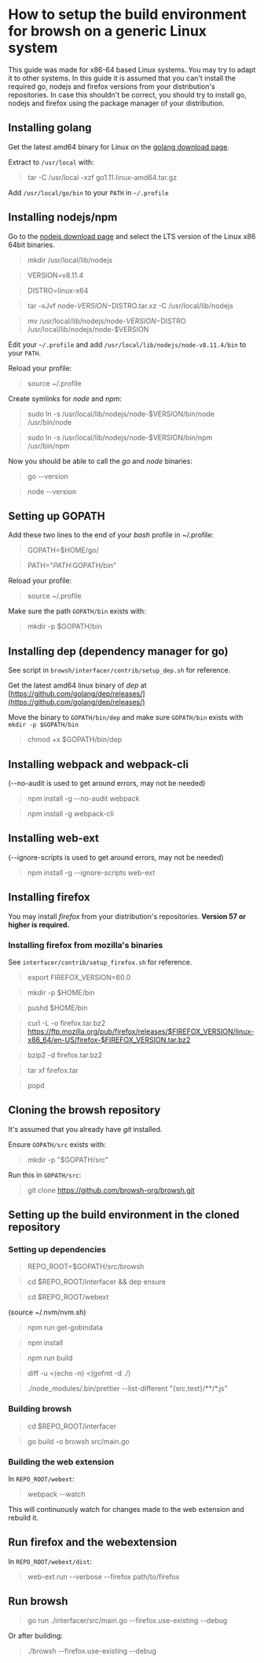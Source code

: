 # How to setup the build environment for browsh on a generic Linux system

This guide was made for x86-64 based Linux systems. You may try to adapt it to other systems.
In this guide it is assumed that you can't install the required go, nodejs and firefox versions from your distribution's repositories. In case this shouldn't be correct, you should try to install go, nodejs and firefox using the package manager of your distribution.

## Installing golang

Get the latest amd64 binary for Linux on the [golang download page](https://golang.org/dl/).

Extract to `/usr/local` with:
> tar  -C /usr/local -xzf go1.11.linux-amd64.tar.gz

Add `/usr/local/go/bin` to your `PATH` in `~/.profile`

## Installing nodejs/npm

Go to the [nodejs download page](https://nodejs.org/download) and select the LTS version of the Linux x86 64bit binaries.

> mkdir /usr/local/lib/nodejs

> VERSION=v8.11.4

> DISTRO=linux-x64

> tar -xJvf node-$VERSION-$DISTRO.tar.xz -C /usr/local/lib/nodejs

> mv /usr/local/lib/nodejs/node-$VERSION-$DISTRO /usr/local/lib/nodejs/node-$VERSION

Edit your `~/.profile` and add `/usr/local/lib/nodejs/node-v8.11.4/bin` to your `PATH`.

Reload your profile:
> source ~/.profile

Create symlinks for *node* and *npm*:
> sudo ln -s /usr/local/lib/nodejs/node-$VERSION/bin/node /usr/bin/node

> sudo ln -s /usr/local/lib/nodejs/node-$VERSION/bin/npm /usr/bin/npm

Now you should be able to call the *go* and *node* binaries:
> go --version

> node --version

## Setting up GOPATH
Add these two lines to the end of your *bash* profile in ~/.profile:
> GOPATH=$HOME/go/

> PATH="$PATH:$GOPATH/bin"

Reload your profile:
> source ~/.profile

Make sure the path `GOPATH/bin` exists with:
> mkdir -p $GOPATH/bin

## Installing dep (dependency manager for go)
See script in `browsh/interfacer/contrib/setup_dep.sh` for reference.

Get the latest amd64 linux binary of *dep* at [https://github.com/golang/dep/releases/](https://github.com/golang/dep/releases/)

Move the binary to `GOPATH/bin/dep` and make sure `GOPATH/bin` exists with `mkdir -p $GOPATH/bin`
> chmod +x $GOPATH/bin/dep

## Installing webpack and webpack-cli
(--no-audit is used to get around errors, may not be needed)
> npm install -g --no-audit webpack

> npm install -g webpack-cli

## Installing web-ext
(--ignore-scripts is used to get around errors, may not be needed)
> npm install -g --ignore-scripts web-ext

## Installing firefox
You may install *firefox* from your distribution's repositories. **Version 57 or higher is required.**

### Installing firefox from mozilla's binaries
See `interfacer/contrib/setup_firefox.sh` for reference.

> export FIREFOX_VERSION=60.0

> mkdir -p $HOME/bin

> pushd $HOME/bin

> curl -L -o firefox.tar.bz2 https://ftp.mozilla.org/pub/firefox/releases/$FIREFOX_VERSION/linux-x86_64/en-US/firefox-$FIREFOX_VERSION.tar.bz2

> bzip2 -d firefox.tar.bz2

> tar xf firefox.tar

> popd

## Cloning the browsh repository
It's assumed that you already have *git* installed.

Ensure `GOPATH/src` exists with:
> mkdir -p "$GOPATH/src"

Run this in `GOPATH/src`:
> git clone https://github.com/browsh-org/browsh.git

## Setting up the build environment in the cloned repository

### Setting up dependencies 

> REPO_ROOT=$GOPATH/src/browsh

> cd $REPO_ROOT/interfacer && dep ensure

> cd $REPO_ROOT/webext

(source ~/.nvm/nvm.sh)

> npm run get-gobindata

> npm install

> npm run build

> diff -u <(echo -n) <(gofmt -d ./)

> ./node_modules/.bin/prettier --list-different "{src,test}/**/*.js"

### Building browsh

> cd $REPO_ROOT/interfacer

> go build -o browsh src/main.go

### Building the web extension

In `REPO_ROOT/webext`:
> webpack --watch

This will continuously watch for changes made to the web extension and rebuild it.

## Run firefox and the webextension
In `REPO_ROOT/webext/dist`:
> web-ext run --verbose --firefox path/to/firefox

## Run browsh
> go run ./interfacer/src/main.go --firefox.use-existing --debug

Or after building:
> ./browsh --firefox.use-existing --debug
